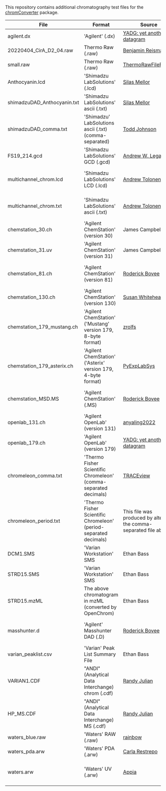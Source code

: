 This repository contains additional chromatography test files for the [chromConverter](https://ethanbass.github.io/chromConverter/) package.

| File | Format | Source | URL | License |
| ----- | ----- | ------ | --- | ------- |
agilent.dx | 'Agilent' (.dx) | [YADG: yet another datagram](https://github.com/dgbowl/yadg) | https://github.com/dgbowl/yadg/blob/master/tests/test_chromtrace/2021-11-12%2012-39-18%2B01-00-02.dx | [GPL3](https://www.gnu.org/licenses/gpl-3.0.en.html) |
20220404_CirA_D2_04.raw | Thermo Raw (.raw) | [Benjamin Reisman](https://github.com/bjreisman) | -- | -- |
small.raw | Thermo Raw (.raw) | [ThermoRawFileParser](https://github.com/compomics/ThermoRawFileParser) | https://github.com/compomics/ThermoRawFileParser/blob/master/ThermoRawFileParserTest/Data/small.RAW | -- |
Anthocyanin.lcd | 'Shimadzu LabSolutions' (.lcd) | [Silas Mellor](https://github.com/silasmellor)| https://github.com/ethanbass/chromConverter/issues/11 | -- |
shimadzuDAD_Anthocyanin.txt |  'Shimadzu LabSolutions' ascii (.txt) | [Silas Mellor](https://github.com/silasmellor) | https://github.com/ethanbass/chromConverter/issues/11 | -- |
shimadzuDAD_comma.txt |  'Shimadzu' LabSolutions ascii (.txt) (comma-separated) | [Todd Johnson](https://orcid.org/0000-0002-6170-5077) | -- | -- |
FS19_214.gcd |  'Shimadzu LabSolutions' GCD (.gcd) | [Andrew W. Legan](https://orcid.org/0000-0001-7049-9837) | -- | [CC0](https://creativecommons.org/public-domain/cc0/) |
multichannel_chrom.lcd | 'Shimadzu LabSolutions' LCD (.lcd) | [Andrew Tolonen](https://orcid.org/0000-0001-5907-4504) | https://github.com/actolonen/Analysis_Lab/tree/main/HPLC/ChromConverter/Files_LabSolutions | MIT (c) 2024 Andrew Tolonen|
multichannel_chrom.txt | 'Shimadzu LabSolutions' ascii (.txt) | [Andrew Tolonen](https://orcid.org/0000-0001-5907-4504) | https://github.com/actolonen/Analysis_Lab/tree/main/HPLC/ChromConverter/Files_LabSolutions | MIT (c) 2024 Andrew Tolonen|
chemstation_30.ch | 'Agilent ChemStation' (version 30)  | James Campbell | -- | -- |
chemstation_31.uv | 'Agilent ChemStation' (version 31) | James Campbell | -- | -- |
chemstation_81.ch | 'Agilent ChemStation' (version 81) | [Roderick Bovee](https://github.com/bovee/) | https://github.com/bovee/entab/blob/main/entab/tests/data/test_fid.ch | [MIT](https://opensource.org/license/mit/) (c) 2014 Roderick Bovee |
chemstation_130.ch | 'Agilent ChemStation' (version 130) | [Susan Whitehead](https://orcid.org/0000-0002-7089-4594) | -- | -- |
chemstation_179_mustang.ch | 'Agilent ChemStation' ('Mustang' version 179, 8-byte format) | [zrolfs](https://github.com/zrolfs) | https://github.com/ethanbass/chromConverter/issues/22 | -- |
chemstation_179_asterix.ch | 'Agilent ChemStation' ('Asterix' version 179, 4-byte format) | [PyExpLabSys](https://github.com/CINF/PyExpLabSys) | https://github.com/CINF/PyExpLabSys/tree/master/tests/functional_test/fileparsers/test_chemstation/def_GC%202015-01-13%2011-16-24/NV-F0101.D | GPL3 |
chemstation_MSD.MS | 'Agilent ChemStation' (.MS) | [Roderick Bovee](https://github.com/bovee/) | https://github.com/bovee/entab/tree/main/entab/tests/data/carotenoid_extract.d | MIT (c) 2014 Roderick Bovee |
openlab_131.ch | 'Agilent OpenLab' (version 131) |[anyaling2022](https://github.com/anyaling2022) | https://github.com/evanyeyeye/rainbow/issues/3 | -- |
openlab_179.ch | 'Agilent OpenLab' (version 179) |[YADG: yet another datagram](https://github.com/dgbowl/yadg) | https://github.com/dgbowl/yadg/blob/master/tests/test_chromtrace/extracted-3487d194-9155-4f79-8f11-dbd18ce53187.CH | GPL3 |
chromeleon_comma.txt |  'Thermo Fisher Scientific Chromeleon' (comma-separated decimals) | [TRACEview](https://github.com/angelovangel/TRACEview) | https://github.com/angelovangel/TRACEview/blob/master/HPLC-example-files.zip | MIT (c) 2017 Angel Angelov |
chromeleon_period.txt | 'Thermo Fisher Scientific Chromeleon' (period-separated decimals) | This file was produced by altering the comma-separated file above | -- | MIT (c) 2017 Angel Angelov |
DCM1.SMS | 'Varian Workstation' SMS | Ethan Bass | -- | CC0 |
STRD15.SMS | 'Varian Workstation' SMS | Ethan Bass | -- | CC0 |
STRD15.mzML | The above chromatogram in mzML (converted by OpenChrom) | Ethan Bass | -- | CC0 |
masshunter.d | 'Agilent' Masshunter DAD (.D) | [Roderick Bovee](https://github.com/bovee/) | https://github.com/bovee/entab/tree/main/entab/tests/data/masshunter_example | MIT (c) 2014 Roderick Bovee |
varian_peaklist.csv | 'Varian' Peak List Summary File | Ethan Bass | -- | CC0 |
VARIAN1.CDF | "ANDI" (Analytical Data Interchange) chrom (.cdf) | [Randy Julian](https://sourceforge.net/u/rkjulian/profile/) | https://sourceforge.net/projects/andi/ | [LGPLv2](https://www.gnu.org/licenses/old-licenses/lgpl-2.1.en.html) |
HP_MS.CDF | "ANDI" (Analytical Data Interchange) MS (.cdf) | [Randy Julian](https://sourceforge.net/u/rkjulian/profile/) | https://sourceforge.net/projects/andi/ | [LGPLv2](https://www.gnu.org/licenses/old-licenses/lgpl-2.1.en.html) |
waters_blue.raw | 'Waters' RAW (.raw) | [rainbow](https://github.com/evanyeyeye/rainbow/tree/main) | https://github.com/evanyeyeye/rainbow/tree/main/tests/inputs/blue.raw | GPL3|
waters_pda.arw | 'Waters' PDA (.arw) | [Carla Restrepo](https://github.com/crestre)  | https://github.com/ethanbass/chromatographR/issues/26 | -- |
waters.arw | 'Waters' UV (.arw) | [Appia](https://github.com/PlethoraChutney/Appia) | https://github.com/PlethoraChutney/Appia/tree/main/test-files | MIT (c) 2021 Richard Posert |
